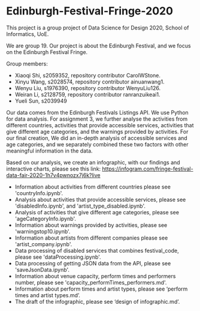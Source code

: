 # Edinburgh-Festival-Fringe-2020

This project is a group project of Data Science for Design 2020, School of Informatics, UoE. 
 
We are group 19. Our project is about the Edinburgh Festival, and we focus on the Edinburgh Festival Fringe. 
 
Group members:
- Xiaoqi Shi, s2059352, repository contributor CarolWStone.
- Xinyu Wang, s2028574, repository contributor ainuanwang1.
- Wenyu Liu, s1976390, repository contributor WenyuLiu126.
- Weiran Li, s2128759, repository contributor ranranzuikeai1.
- Yueli Sun, s2039949
 
Our data comes from the Edinburgh Festivals Listings API. We use Python for data analysis. For assignment 3, we further analyse the activities from different countries, activities that provide accessible services, activities that give different age categories, and the warnings provided by activities. For our final creation, We did an in-depth analysis of accessible services and age categories, and we separately combined these two factors with other meaningful information in the data. 
 
Based on our analysis, we create an infographic, with our findings and interactive charts, please see this link: https://infogram.com/fringe-festival-data-fair-2020-1h7v4pwnozx7j6k?live
 
- Information about activities from different countries please see 'countryInfo.ipynb'.
- Analysis about activities that provide accessible services, please see 'disabledInfo.ipynb', and 'artist_type_disabled.ipynb'.
- Analysis of activities that give different age categories, please see 'ageCategoryInfo.ipynb'.
- Information about warnings provided by activities, please see 'warningstop10.ipynb'.
- Information about artists from different companies please see 'artist_company.ipynb'.
- Data processing of disabled services that combines festival_code, please see 'dataProcessing.ipynb'.
- Data processing of getting JSON data from the API, please see 'saveJsonData.ipynb'.
- Information about venue capacity, perform times and performers number, please see 'capacity_performTimes_performers.md'.
- Information about perform times and artist types, please see ‘perform times and artist types.md’.
- The draft of the infographic, please see ‘design of infographic.md’.

